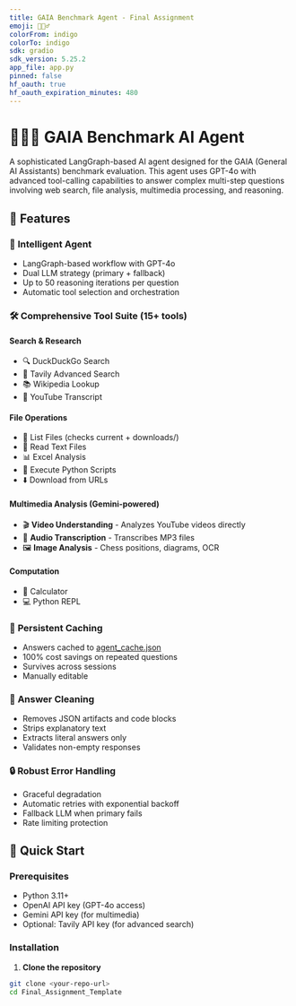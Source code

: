 ```yaml
---
title: GAIA Benchmark Agent - Final Assignment
emoji: 🕵🏻‍♂️
colorFrom: indigo
colorTo: indigo
sdk: gradio
sdk_version: 5.25.2
app_file: app.py
pinned: false
hf_oauth: true
hf_oauth_expiration_minutes: 480
---
```


# 🕵🏻‍♂️ GAIA Benchmark AI Agent

A sophisticated LangGraph-based AI agent designed for the GAIA (General AI Assistants) benchmark evaluation. This agent uses GPT-4o with advanced tool-calling capabilities to answer complex multi-step questions involving web search, file analysis, multimedia processing, and reasoning.

## 🎯 Features

### 🧠 **Intelligent Agent**
- LangGraph-based workflow with GPT-4o
- Dual LLM strategy (primary + fallback)
- Up to 50 reasoning iterations per question
- Automatic tool selection and orchestration

### 🛠️ **Comprehensive Tool Suite (15+ tools)**

#### Search & Research
- 🔍 DuckDuckGo Search
- 🔎 Tavily Advanced Search
- 📚 Wikipedia Lookup
- 🎥 YouTube Transcript

#### File Operations
- 📂 List Files (checks current + downloads/)
- 📄 Read Text Files
- 📊 Excel Analysis
- 🐍 Execute Python Scripts
- ⬇️ Download from URLs

#### Multimedia Analysis (Gemini-powered)
- 🎬 **Video Understanding** - Analyzes YouTube videos directly
- 🎵 **Audio Transcription** - Transcribes MP3 files
- 🖼️ **Image Analysis** - Chess positions, diagrams, OCR

#### Computation
- 🧮 Calculator
- 💻 Python REPL

### 💾 **Persistent Caching**
- Answers cached to [agent_cache.json](cci:7://file:///d:/Testers/HuggingFaceFinalAssignment/Final_Assignment_Template/agent_cache.json:0:0-0:0)
- 100% cost savings on repeated questions
- Survives across sessions
- Manually editable

### 🎨 **Answer Cleaning**
- Removes JSON artifacts and code blocks
- Strips explanatory text
- Extracts literal answers only
- Validates non-empty responses

### 🔒 **Robust Error Handling**
- Graceful degradation
- Automatic retries with exponential backoff
- Fallback LLM when primary fails
- Rate limiting protection

## 🚀 Quick Start

### Prerequisites
- Python 3.11+
- OpenAI API key (GPT-4o access)
- Gemini API key (for multimedia)
- Optional: Tavily API key (for advanced search)

### Installation

1. **Clone the repository**
```bash
git clone <your-repo-url>
cd Final_Assignment_Template